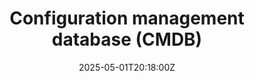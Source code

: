 ---
title: Configuration management database (CMDB)
linkTitle: Configuration management database (CMDB)
date: '2025-05-01T20:18:00Z'
weight: 1
description: No content
draft: false
ref: configuration-management-database-cmdb
---
